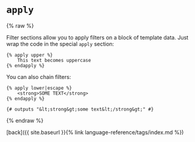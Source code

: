 `apply`
=======

{% raw %}

Filter sections allow you to apply filters on a block of template data. Just wrap the code in the special `apply` section:

````twig
{% apply upper %}
    This text becomes uppercase
{% endapply %}
````

You can also chain filters:

````twig
{% apply lower|escape %}
    <strong>SOME TEXT</strong>
{% endapply %}

{# outputs "&lt;strong&gt;some text&lt;/strong&gt;" #}
````
{% endraw %}

[back]({{ site.baseurl }}{% link language-reference/tags/index.md %})
